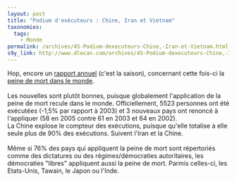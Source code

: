 ```yaml
---
layout: post
title: "Podium d'exécuteurs : Chine, Iran et Vietnam"
taxonomies: 
  tags: 
    - Monde
permalink: /archives/45-Podium-dexecuteurs-Chine,-Iran-et-Vietnam.html
s9y_link: http://www.dlecan.com/archives/45-Podium-dexecuteurs-Chine,-Iran-et-Vietnam.html
---
```

Hop, encore un <a href="http://www.handsoffcain.org/bancadati/index.php?tipotema=arg&amp;idtema=6000633">rapport annuel</a> (c'est la saison), concernant cette fois-ci la <a href="http://www.revoltes.org/">peine de mort dans le monde</a>.<br />
<br />
Les nouvelles sont plutôt bonnes, puisque globalement l'application de la peine de mort recule dans le monde. Officiellement, 5523 personnes ont été exécutées (-1,5% par rapport à 2003) et 3 nouveaux pays ont renoncé à l'appliquer (58 en 2005 contre 61 en 2003 et 64 en 2002).<br />
La Chine explose le compteur des exécutions, puisque qu'elle totalise à elle seule plus de 90% des exécutions. Suivent l'Iran et la Chine.<br />
<br />
Même si 76% des pays qui appliquent la peine de mort sont répertoriés comme des dictatures ou des régimes/démocraties autoritaires, les démocraties "libres" appliquent aussi la peine de mort. Parmis celles-ci, les Etats-Unis, Tawain, le Japon ou l'Inde.
